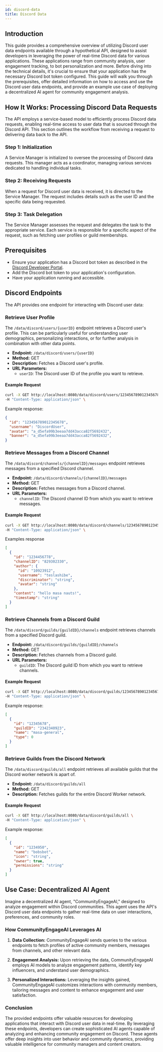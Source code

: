 ```yaml
---
id: discord-data
title: Discord Data
---
```


## Introduction

This guide provides a comprehensive overview of utilizing Discord user data endpoints available through a hypothetical API, designed to assist developers in leveraging the power of real-time Discord data for various applications. These applications range from community analysis, user engagement tracking, to bot personalization and more. Before diving into the technical details, it's crucial to ensure that your application has the necessary Discord bot token configured. This guide will walk you through the prerequisites, offer detailed information on how to access and use the Discord user data endpoints, and provide an example use case of deploying a decentralized AI agent for community engagement analysis.

## How It Works: Processing Discord Data Requests

The API employs a service-based model to efficiently process Discord data requests, enabling real-time access to user data that is sourced through the Discord API. This section outlines the workflow from receiving a request to delivering data back to the API.

### Step 1: Initialization

A Service Manager is initialized to oversee the processing of Discord data requests. This manager acts as a coordinator, managing various services dedicated to handling individual tasks.

### Step 2: Receiving Requests

When a request for Discord user data is received, it is directed to the Service Manager. The request includes details such as the user ID and the specific data being requested.

### Step 3: Task Delegation

The Service Manager assesses the request and delegates the task to the appropriate service. Each service is responsible for a specific aspect of the request, such as fetching user profiles or guild memberships.

## Prerequisites

- Ensure your application has a Discord bot token as described in the [Discord Developer Portal](https://discord.com/developers/docs/intro).
- Add the Discord bot token to your application's configuration.
- Have your application running and accessible.

## Discord Endpoints

The API provides one endpoint for interacting with Discord user data:

### Retrieve User Profile

The `/data/discord/users/{userID}` endpoint retrieves a Discord user's profile. This can be particularly useful for understanding user demographics, personalizing interactions, or for further analysis in combination with other data points.

- **Endpoint:** `/data/discord/users/{userID}`
- **Method:** GET
- **Description:** Fetches a Discord user's profile.
- **URL Parameters:**
  - `userID`: The Discord user ID of the profile you want to retrieve.

#### Example Request

```bash
curl -X GET http://localhost:8080/data/discord/users/123456789012345678 \
-H "Content-Type: application/json" \
```

Example response:

```json
{
  "id": "123456789012345678",
  "username": "DiscordUser",
  "avatar": "a_d5efa99b3eeaa7dd43acca82f5692432",
  "banner": "a_d5efa99b3eeaa7dd43acca82f5692432",
}
```

### Retrieve Messages from a Discord Channel

The `/data/discord/channels/{channelID}/messages` endpoint retrieves messages from a specified Discord channel.

- **Endpoint:** `/data/discord/channels/{channelID}/messages`
- **Method:** GET
- **Description:** Fetches messages from a Discord channel.
- **URL Parameters:**
  - `channelID`: The Discord channel ID from which you want to retrieve messages.

#### Example Request

```bash
curl -X GET http://localhost:8080/data/discord/channels/123456789012345678/messages \
-H "Content-Type: application/json" \
```

Examples response

```json
[
  {
    "id": "1234456778",
    "channelID": "829302330",
    "author": {
      "id": "10923912",
      "username": "teslashibe",
      "discriminator": "string",
      "avatar": "string"
    },
    "content": "hello masa nauts!",
    "timestamp": "string"
  }
]
```

### Retrieve Channels from a Discord Guild

The `/data/discord/guilds/{guildID}/channels` endpoint retrieves channels from a specified Discord guild.

- **Endpoint:** `/data/discord/guilds/{guildID}/channels`
- **Method:** GET
- **Description:** Fetches channels from a Discord guild.
- **URL Parameters:**
  - `guildID`: The Discord guild ID from which you want to retrieve channels.

#### Example Request

```bash
curl -X GET http://localhost:8080/data/discord/guilds/123456789012345678/channels \
-H "Content-Type: application/json" \
```

Example response:

```json
[
  {
    "id": "12345678",
    "guildID": "2342340923",
    "name": "masa-general",
    "type": 0
  }
]
```

### Retrieve Guilds from the Discord Network

The `/data/discord/guilds/all` endpoint retrieves all available guilds that the Discord worker network is apart of.

- **Endpoint:** `/data/discord/guilds/all`
- **Method:** GET
- **Description:** Fetches guilds for the entire Discord Worker network.

#### Example Request

```bash
curl -X GET http://localhost:8080/data/discord/guilds/all \
-H "Content-Type: application/json" \
```

Example response:

```json
[
  {
    "id": "1234950",
    "name": "bobsbot",
    "icon": "string",
    "owner": true,
    "permissions": "string"
  }
]
```

## Use Case: Decentralized AI Agent

Imagine a decentralized AI agent, "CommunityEngageAI," designed to analyze engagement within Discord communities. This agent uses the API's Discord user data endpoints to gather real-time data on user interactions, preferences, and community roles.

### How CommunityEngageAI Leverages AI

1. **Data Collection:** CommunityEngageAI sends queries to the various endpoints to fetch profiles of active community members, messages from channels, and other relevant data.

2. **Engagement Analysis:** Upon retrieving the data, CommunityEngageAI employs AI models to analyze engagement patterns, identify key influencers, and understand user demographics.

3. **Personalized Interactions:** Leveraging the insights gained, CommunityEngageAI customizes interactions with community members, tailoring messages and content to enhance engagement and user satisfaction.

### Conclusion

The provided endpoints offer valuable resources for developing applications that interact with Discord user data in real-time. By leveraging these endpoints, developers can create sophisticated AI agents capable of analyzing and enhancing community engagement on Discord. These agents offer deep insights into user behavior and community dynamics, providing valuable intelligence for community managers and content creators.

